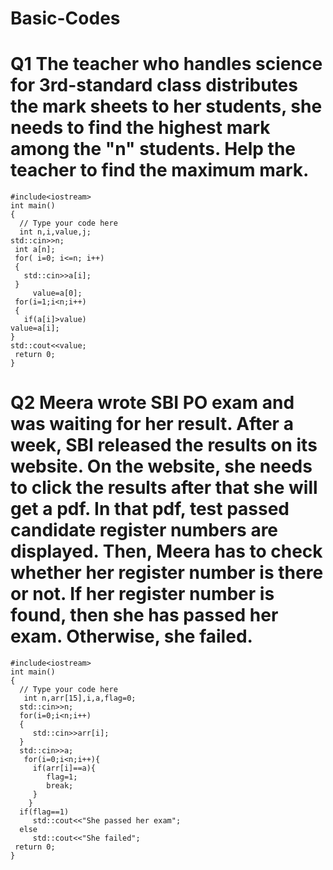# Basic-Codes
# Q1 The teacher who handles science for 3rd-standard class distributes the mark sheets to her students, she needs to find the highest mark among the "n" students. Help the teacher to find the maximum mark.
```
#include<iostream>
int main()
{
  // Type your code here
  int n,i,value,j;
std::cin>>n;
 int a[n];
 for( i=0; i<=n; i++)
 {
   std::cin>>a[i];
 }
     value=a[0]; 
 for(i=1;i<n;i++)
 {
   if(a[i]>value)
value=a[i];
}
std::cout<<value;
 return 0;
}
```


# Q2 Meera wrote SBI PO exam and was waiting for her result. After a week, SBI released the results on its website. On the website, she needs to click the results after that she will get a pdf. In that pdf, test passed candidate register numbers are displayed. Then, Meera has to check whether her register number is there or not. If her register number is found, then she has passed her exam. Otherwise, she failed.

```
#include<iostream>
int main()
{
  // Type your code here
   int n,arr[15],i,a,flag=0;
  std::cin>>n;
  for(i=0;i<n;i++)
  {
     std::cin>>arr[i];
  }
  std::cin>>a;
   for(i=0;i<n;i++){
     if(arr[i]==a){
        flag=1;
        break;
     }
    }
  if(flag==1)
     std::cout<<"She passed her exam";
  else
     std::cout<<"She failed";
 return 0;
}
```
